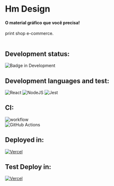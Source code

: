 <h1>Hm Design</h1>
<h4>O material gráfico que você precisa!</h4>
print shop e-commerce.
<br><br>

## Development status:
![Badge in Development](http://img.shields.io/static/v1?label=STATUS&message=IN%20DEVELOPMENT&color=GREEN&style=for-the-badge)

## Development languages and test:
![React](https://img.shields.io/badge/react-%2320232a.svg?style=for-the-badge&logo=react&logoColor=%2361DAFB)
![NodeJS](https://img.shields.io/badge/node.js-6DA55F?style=for-the-badge&logo=node.js&logoColor=white)
![Jest](https://img.shields.io/badge/-jest-%23C21325?style=for-the-badge&logo=jest&logoColor=white)
## CI:
![workflow](https://github.com/hernandemonteiro/hm_design_front/actions/workflows/ci.preview.yml/badge.svg)
<br>
![GitHub Actions](https://img.shields.io/badge/github%20actions-%232671E5.svg?style=for-the-badge&logo=githubactions&logoColor=white)
## Deployed in:
[![Vercel](https://img.shields.io/badge/vercel-%23000000.svg?style=for-the-badge&logo=vercel&logoColor=white)](https://hm-design.vercel.app/)

## Test Deploy in:
[![Vercel](https://img.shields.io/badge/vercel-%23000000.svg?style=for-the-badge&logo=vercel&logoColor=white)](https://hm-design-front-test.vercel.app/)

